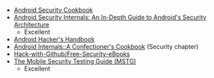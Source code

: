 - [Android Security Cookbook](https://www.amazon.co.uk/Android-Security-Cookbook-Keith-Makan/dp/1782167161/)
- [Android Security Internals: An In-Depth Guide to Android's Security Architecture](https://www.amazon.co.uk/Android-Security-Internals--Depth-Architecture/dp/1593275811/)
  - Excellent
- [Android Hacker's Handbook](https://www.amazon.co.uk/Android-Hackers-Handbook-Joshua-Drake/dp/111860864X/)
- [Android Internals::A Confectioner's Cookbook](http://newandroidbook.com/21-Security.pdf) (Security chapter)
- [Hack-with-Github/Free-Security-eBooks](https://github.com/Hack-with-Github/Free-Security-eBooks)
- [The Mobile Security Testing Guide (MSTG)](https://github.com/OWASP/owasp-mstg/)
  - Excellent
